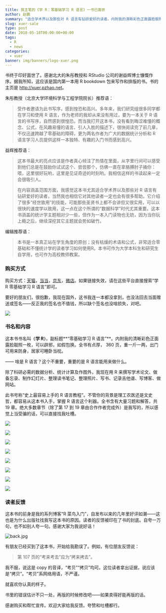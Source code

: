 ```yaml
---
title: 我主笔的《学 R：零基础学习 R 语言》一书已面世
author: 赵鹏
summary: "适合学术界以及那些对 R 语言有钻研爱好的读者。内附我的清晰彩色正面露脸靓照一枚，可以辟邪，保你不后悔。全书有点厚， 360 页，重一斤一两，出门可用来防身，居家可睡卧当枕。"
slug: xuer-sale
type: post
date: 2018-05-18T00:00:00+00:00
tags:
  - R
  - news
categories:
  - xuer
banner: img/banners/logo-xuer.png
---
```


书终于印好面世了。感谢北大的朱彤教授和 RStudio 公司的谢益辉博士慷慨作序。据我所知，这应该是国内第一本用 R bookdown 包来写作和排版的书。书的主页是 <http://xuer.pzhao.net>。

<!--more-->

朱彤教授（北京大学环境科学与工程学院院长）推荐语：

> 受作者邀请为此书写序，感到惶恐和高兴。多年来，我们研究组很多同学都在学习和使用 R 语言，作为老师的我却从来没有用过，要为一本关于 R 语言的书写序，自然感到很惶恐。而当我打开这本书，没有看到晦涩难懂的概念、公式，在风趣易懂的语言、引人入胜的描述下，很快阅读完了前几章，不仅迅速跨越了零基础的障碍，更为两名作者为广大的数据统计分析和 R 语言学习人员提供这样一本独特、有趣的入门书而感到高兴。

益辉推荐语：

> 这本书最大的亮点应该是作者真心倾注了热情在里面，从字里行间可以感受到他们总是在鼓励你试试这个、尝尝那个，仿佛一直在拿胳膊肘子捅你：喂，这里很好玩哟，这里是见证奇迹的时刻哟。我相信这样的书读起来一定会很吸引人。
>
>在内容涵盖范围方面，我感觉这本书尤其适合学术界以及那些对 R 语言有钻研爱好的读者，当然我也相信它对其他读者一定也会有很多帮助。它介绍了很多“经世致用”的技能，可能那些圣贤书上都不会讲但又很实用，可以以很快的速度学以致用，这一点在这个所谓的“数据科学”时代尤其重要。这本书涵盖的统计学主题相对少一些，但作为一本入门读物也无妨，因为当你玩上瘾之后，继续深挖其它主题就会势如破竹。

编辑推荐语：

> 本书是一本真正站在学生角度的原创；没有枯燥的术语和公式，非常适合零基础和不懂统计学的读者学习如何使用R。本书可作为大学本科生和研究生自学用，也可作为高校教师教案。


### 购买方式

购买方式：[天猫](https://detail.tmall.com/item.htm?id=570932940969)，[当当](http://product.dangdang.com/25278950.html)，[京东](https://item.jd.com/29022661684.html)，[微店](https://weidian.com/item.html?itemID=2533345349)。如果链接失效，请在这些平台直接搜索“学 R 零基础学习 R 语言”即可。

要好的朋友们，很抱歉，我现在国外，这书我连一本都没拿到，也没法回去当面赠送或签名——反正我的签名也不值钱，所以缺个签名也没啥损失，对吧。

![](https://github.com/pzhaonet/keller/raw/master/figdapeng/tianmao-scancode-name-small.jpg)

### 书名和内容

这本书书名叫《**学 R**》，副标题**“零基础学习 R 语言”**。内附我的清晰彩色正面露脸靓照一枚，可以辟邪，如假包换。全书有点厚， 360 页，重一斤一两，出门可用来防身，居家可睡卧当枕。

—— 啥是 R 语言？这个不重要，重要的是 R 语言能用来做什么。

除了科研必需的数据分析、统计计算及作图外，我现在用 R 来撰写学术论文、做备忘录、制作幻灯片、整理读书笔记、整理照片、写书、记录吉他谱、写博客、做网站。

此书号称“史上最容易上手的 R 语言教程”。不管你的背景是理工农医还是文史哲，都容易从这本书入手，掌握 R 语言这个利器。全书含有大量习题和解答，共 19 章。绝大多数章节（除了第 17 到 19 章由合作作者完成外）是我写的，所以感觉上当受骗的话，可以直接找我吐槽。

![](https://github.com/pzhaonet/keller/raw/master/figdapeng/序言-谢1.jpg)

![](https://github.com/pzhaonet/keller/raw/master/figdapeng/序言-谢2.jpg)

![](https://github.com/pzhaonet/keller/raw/master/figdapeng/序言-朱.jpg)

![](https://github.com/pzhaonet/keller/raw/master/figdapeng/目录1.jpg)

![](https://github.com/pzhaonet/keller/raw/master/figdapeng/目录2.jpg)

![](https://github.com/pzhaonet/keller/raw/master/figdapeng/目录3.jpg)

![](https://github.com/pzhaonet/keller/raw/master/figdapeng/目录4.jpg)

![](https://github.com/pzhaonet/keller/raw/master/figdapeng/目录5.jpg)

### 读者反馈

这本书的前身是我的系列博客“R 菜鸟入门”，自发布以来的几年里好评如潮——这也是为什么出版社找我写这本书的原因。读者的反馈被印在了书的封底。自夸一万句，也不如别人夸一句。感谢大家为我说好话！

![back.jpg](https://steemitimages.com/DQmewv7r9KDzqCs1QR8RtRiP7zn7GJUaJ27wFEA6a6cMGPC/back.jpg)

有朋友已经买到了这本书，开始给我勘误了。例如，有位朋友反馈说：

> 第 107 页的“考来考去”应为“拷来拷去”。

我不服，说这是 copy 的音译，“考贝”“拷贝”均可。这位读者拿出证据，说应该是“拷贝”。“考贝”系网络用语，不严谨。

就喜欢你认真的样子。

书里的错误估计不只一处，再版的时候修改吧——如果卖得好能再版的话。

感谢购买和帮忙宣传。欢迎大家给我反馈。夸赞和吐槽都行。


